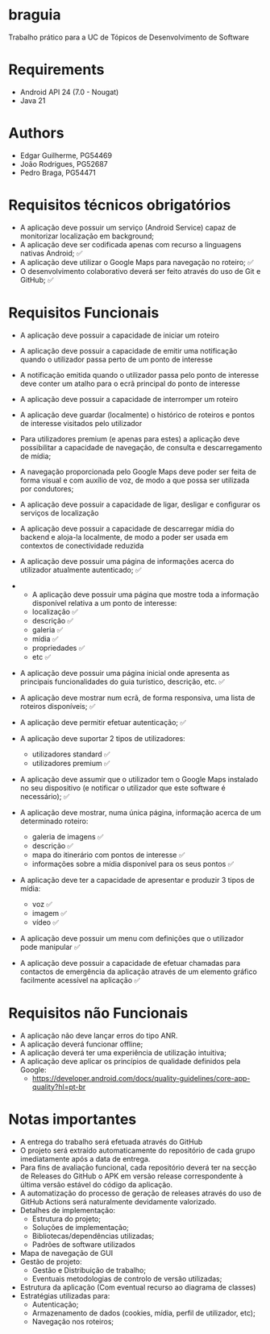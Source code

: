 # braguia
Trabalho prático para a UC de Tópicos de Desenvolvimento de Software

# Requirements
 - Android API 24 (7.0 - Nougat)
 - Java 21

# Authors
 - Edgar Guilherme, PG54469
 - João Rodrigues, PG52687
 - Pedro Braga, PG54471

# Requisitos técnicos obrigatórios
* A aplicação deve possuir um serviço (Android Service) capaz de monitorizar localização em background; 
* A aplicação deve ser codificada apenas com recurso a linguagens nativas Android; ✅
* A aplicação deve utilizar o Google Maps para navegação no roteiro; ✅
* O desenvolvimento colaborativo deverá ser feito através do uso de Git e GitHub; ✅

# Requisitos Funcionais
* A aplicação deve possuir a capacidade de iniciar um roteiro
* A aplicação deve possuir a capacidade de emitir uma notificação quando o utilizador passa perto de um ponto de interesse
* A notificação emitida quando o utilizador passa pelo ponto de interesse deve conter um atalho para o ecrã principal do ponto de interesse
* A aplicação deve possuir a capacidade de interromper um roteiro
* A aplicação deve guardar (localmente) o histórico de roteiros e pontos de interesse visitados pelo utilizador 

* Para utilizadores premium (e apenas para estes) a aplicação deve possibilitar a capacidade de navegação, de consulta e descarregamento de mídia; 
* A navegação proporcionada pelo Google Maps deve poder ser feita de forma visual e com auxílio de voz, de modo a que possa ser utilizada por condutores;
* A aplicação deve possuir a capacidade de ligar, desligar e configurar os serviços de localização 
* A aplicação deve possuir a capacidade de descarregar mídia do backend e aloja-la localmente, de modo a poder ser usada em contextos de conectividade reduzida
* A aplicação deve possuir uma página de informações acerca do utilizador atualmente autenticado; ✅
* * A aplicação deve possuir uma página que mostre toda a informação disponível relativa a um ponto de interesse: 
  * localização ✅
  * descrição ✅
  * galeria ✅
  * mídia ✅
  * propriedades ✅
  * etc ✅
* A aplicação deve possuir uma página inicial onde apresenta as principais funcionalidades do guia turístico, descrição, etc. ✅
* A aplicação deve mostrar num ecrã, de forma responsiva, uma lista de roteiros disponíveis; ✅
* A aplicação deve permitir efetuar autenticação; ✅
* A aplicação deve suportar 2 tipos de utilizadores: 
  * utilizadores standard ✅
  * utilizadores premium ✅
* A aplicação deve assumir que o utilizador tem o Google Maps instalado no seu dispositivo (e notificar o utilizador que este software é necessário); ✅
* A aplicação deve mostrar, numa única página, informação acerca de um determinado roteiro: 
  * galeria de imagens ✅
  * descrição ✅
  * mapa do itinerário com pontos de interesse ✅
  * informações sobre a mídia disponível para os seus pontos ✅
* A aplicação deve ter a capacidade de apresentar e produzir 3 tipos de mídia: 
  * voz ✅
  * imagem ✅
  * vídeo ✅
* A aplicação deve possuir um menu com definições que o utilizador pode manipular ✅
* A aplicação deve possuir a capacidade de efetuar chamadas para contactos de emergência da aplicação através de um elemento gráfico facilmente acessível na aplicação ✅

# Requisitos não Funcionais
* A aplicação não deve lançar erros do tipo ANR. 
* A aplicação deverá funcionar offline; 
* A aplicação deverá ter uma experiência de utilização intuitiva; 
* A aplicação deve aplicar os princípios de qualidade definidos pela Google: 
  * https://developer.android.com/docs/quality-guidelines/core-app-quality?hl=pt-br

# Notas importantes

* A entrega do trabalho será efetuada através do GitHub
* O projeto será extraído automaticamente do repositório de cada grupo imediatamente após a data de entrega.
* Para fins de avaliação funcional, cada repositório deverá ter na secção de Releases do GitHub o APK em versão release correspondente à última versão estável do código da aplicação.
* A automatização do processo de geração de releases através do uso de GitHub Actions será naturalmente devidamente valorizado.
* Detalhes de implementação:
  * Estrutura do projeto;
  * Soluções de implementação; 
  * Bibliotecas/dependências utilizadas; 
  * Padrões de software utilizados
* Mapa de navegação de GUI
* Gestão de projeto:
  * Gestão e Distribuição de trabalho;
  * Eventuais metodologias de controlo de versão utilizadas;
* Estrutura da aplicação (Com eventual recurso ao diagrama de classes)
* Estratégias utilizadas para: 
  * Autenticação;
  * Armazenamento de dados (cookies, mídia, perfil de utilizador, etc);
  * Navegação nos roteiros;
